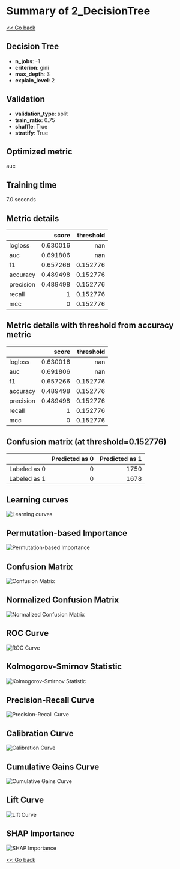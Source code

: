 # Summary of 2_DecisionTree

[<< Go back](../README.md)

## Decision Tree

- **n_jobs**: -1
- **criterion**: gini
- **max_depth**: 3
- **explain_level**: 2

## Validation

- **validation_type**: split
- **train_ratio**: 0.75
- **shuffle**: True
- **stratify**: True

## Optimized metric

auc

## Training time

7.0 seconds

## Metric details

|           |    score |   threshold |
|:----------|---------:|------------:|
| logloss   | 0.630016 |  nan        |
| auc       | 0.691806 |  nan        |
| f1        | 0.657266 |    0.152776 |
| accuracy  | 0.489498 |    0.152776 |
| precision | 0.489498 |    0.152776 |
| recall    | 1        |    0.152776 |
| mcc       | 0        |    0.152776 |

## Metric details with threshold from accuracy metric

|           |    score |   threshold |
|:----------|---------:|------------:|
| logloss   | 0.630016 |  nan        |
| auc       | 0.691806 |  nan        |
| f1        | 0.657266 |    0.152776 |
| accuracy  | 0.489498 |    0.152776 |
| precision | 0.489498 |    0.152776 |
| recall    | 1        |    0.152776 |
| mcc       | 0        |    0.152776 |

## Confusion matrix (at threshold=0.152776)

|              |   Predicted as 0 |   Predicted as 1 |
|:-------------|-----------------:|-----------------:|
| Labeled as 0 |                0 |             1750 |
| Labeled as 1 |                0 |             1678 |

## Learning curves

![Learning curves](learning_curves.png)

## Permutation-based Importance

![Permutation-based Importance](permutation_importance.png)

## Confusion Matrix

![Confusion Matrix](confusion_matrix.png)

## Normalized Confusion Matrix

![Normalized Confusion Matrix](confusion_matrix_normalized.png)

## ROC Curve

![ROC Curve](roc_curve.png)

## Kolmogorov-Smirnov Statistic

![Kolmogorov-Smirnov Statistic](ks_statistic.png)

## Precision-Recall Curve

![Precision-Recall Curve](precision_recall_curve.png)

## Calibration Curve

![Calibration Curve](calibration_curve_curve.png)

## Cumulative Gains Curve

![Cumulative Gains Curve](cumulative_gains_curve.png)

## Lift Curve

![Lift Curve](lift_curve.png)

## SHAP Importance

![SHAP Importance](shap_importance.png)

[<< Go back](../README.md)

